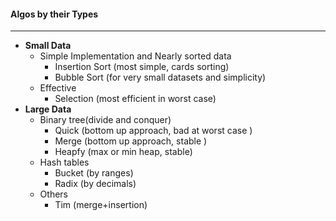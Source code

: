 
#### Algos by their Types
---
- **Small Data**
	- Simple Implementation and Nearly sorted data
		- Insertion Sort (most simple, cards sorting)
		- Bubble Sort (for very small datasets and simplicity)
	- Effective 
		- Selection (most efficient in worst case)
- **Large Data**
	- Binary tree(divide and conquer)
		- Quick (bottom up approach, bad at worst case )
		- Merge (bottom up approach, stable )
		- Heapfy (max or min heap, stable)
	- Hash tables 
		- Bucket (by ranges)
		- Radix (by decimals)
	- Others
		- Tim (merge+insertion)